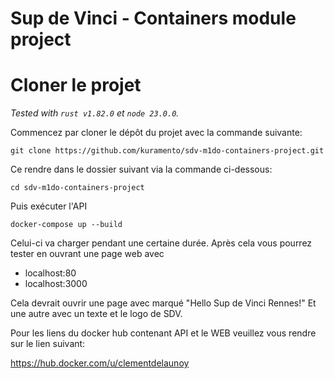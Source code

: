 # Sup de Vinci - Containers module project

# Cloner le projet
*Tested with `rust v1.82.0` et `node 23.0.0`.*

Commencez par cloner le dépôt du projet avec la commande suivante:
```
git clone https://github.com/kuramento/sdv-m1do-containers-project.git
```
Ce rendre dans le dossier suivant via la commande ci-dessous:
```
cd sdv-m1do-containers-project
```
Puis exécuter l'API
```
docker-compose up --build
```
Celui-ci va charger pendant une certaine durée. Après cela vous pourrez tester en ouvrant une page web avec

- localhost:80
- localhost:3000 

Cela devrait ouvrir une page avec marqué "Hello Sup de Vinci Rennes!" 
Et une autre avec un texte et le logo de SDV.

Pour les liens du docker hub contenant API et le WEB veuillez vous rendre sur le lien suivant: 


https://hub.docker.com/u/clementdelaunoy



